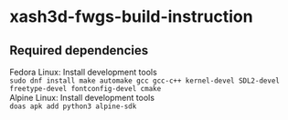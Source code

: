 # xash3d-fwgs-build-instruction
## Required dependencies
Fedora Linux:
Install development tools \
``sudo dnf install make automake gcc gcc-c++ kernel-devel SDL2-devel freetype-devel fontconfig-devel cmake`` \
Alpine Linux:
Install development tools \
``doas apk add python3 alpine-sdk``
